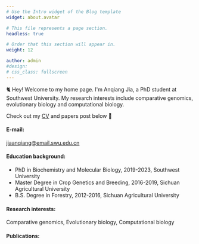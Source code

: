 ```yaml
---
# Use the Intro widget of the Blog template
widget: about.avatar

# This file represents a page section.
headless: true

# Order that this section will appear in.
weight: 12

author: admin
#design:
# css_class: fullscreen
---
```


🐈 Hey! Welcome to my home page. I'm Anqiang Jia, a PhD student at Southwest University. My research interests include comparative genomics, evolutionary biology and computational biology.

Check out my [CV](https://jiaanqiang.netlify.app/about/) and papers post below 🌈

#### E-mail:
jiaanqiang@email.swu.edu.cn

#### Education background:
  - PhD in Biochemistry and Molecular Biology, 2019-2023, Southwest University
  - Master Degree in Crop Genetics and Breeding, 2016-2019, Sichuan Agricultural University
  - B.S. Degree in Forestry, 2012-2016, Sichuan Agricultural University

#### Research interests:
Comparative genomics,
Evolutionary biology,
Computational biology

#### Publications:
